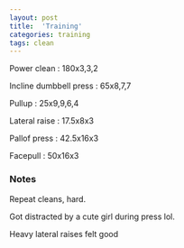 ```yaml
---
layout: post
title:  'Training'
categories: training
tags: clean
---
```


Power clean : 180x3,3,2

Incline dumbbell press : 65x8,7,7

Pullup  :  25x9,9,6,4

Lateral raise : 17.5x8x3

Pallof press  : 42.5x16x3

Facepull  : 50x16x3

### Notes

Repeat cleans, hard.

Got distracted by a cute girl during press lol.

Heavy lateral raises felt good
